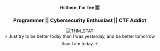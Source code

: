 <h4 align="center">Hi there, I'm Tee 🈺</h4>
<h3 align="center">Programmer || Cybersecurity Enthusiast || CTF Addict</h3>

<p align="center">
    <img src="https://tryhackme-badges.s3.amazonaws.com/foreztgump.png" alt="THM_STAT"/>
     <br/>
    ⚡ Just try to be better today than I was yesterday, and be better tomorrow than I am today. ⚡
</p>


<!--
**foreztgump/foreztgump** is a ✨ _special_ ✨ repository because its `README.md` (this file) appears on your GitHub profile.

Here are some ideas to get you started:

- 🔭 I’m currently working on ...
- 🌱 I’m currently learning ...
- 👯 I’m looking to collaborate on ...
- 🤔 I’m looking for help with ...
- 💬 Ask me about ...
- 📫 How to reach me: ...
- 😄 Pronouns: ...
- ⚡ Fun fact: ...
-->
